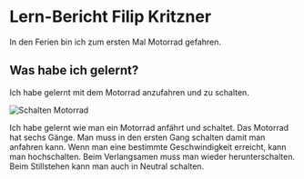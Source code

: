# Lern-Bericht Filip Kritzner
In den Ferien bin ich zum ersten Mal Motorrad gefahren.
## Was habe ich gelernt?
Ich habe gelernt mit dem Motorrad anzufahren und zu schalten.

![Schalten Motorrad](https://user-images.githubusercontent.com/110892683/184815686-8a4d4cc3-e8a6-4ea9-9c78-f6a45da24a2e.jpg)

Ich habe gelernt wie man ein Motorrad anfährt und schaltet. Das Motorrad hat sechs Gänge. Man muss in den ersten Gang schalten damit man anfahren kann. Wenn man eine bestimmte Geschwindigkeit erreicht, kann man hochschalten. Beim Verlangsamen muss man wieder herunterschalten. Beim Stillstehen kann man auch in Neutral schalten.

